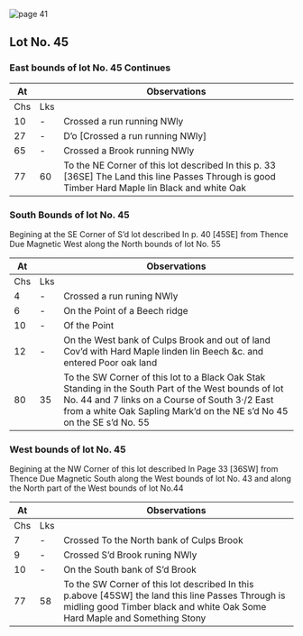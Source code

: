 ![page 41](image/fieldbook/ovid-page-41.jpg)

## Lot No. 45

### East bounds of lot No. 45 Continues

| At |    | Observations |
| -- | -- | ------------ |
| Chs | Lks | |
| 10 | - | Crossed a run running NWly |
| 27 | - | D’o [Crossed a run running NWly] |
| 65 | - | Crossed a Brook running NWly |
| 77 | 60 | To the NE Corner of this lot described In this p. 33 [36SE] The Land this line Passes Through is good Timber Hard Maple lin Black and white Oak |

### South Bounds of lot No. 45

Begining at the SE Corner of S’d lot described In p. 40 [45SE] from Thence Due Magnetic West along the North bounds of lot No. 55

| At |    | Observations |
| -- | -- | ------------ |
| Chs | Lks | |
| 4 | - | Crossed a run runing NWly |
| 6 | - | On the Point of a Beech ridge |
| 10 | - | Of the Point |
| 12 | - | On the West bank of Culps Brook and out of land Cov’d with Hard Maple linden lin Beech &c. and entered Poor oak land |
| 80 | 35 | To the SW Corner of this lot to a Black Oak Stak Standing in the South Part of the West bounds of lot No. 44 and 7 links on a Course of South 3·/2 East from a white Oak Sapling Mark’d on the NE s’d No 45 on the SE s’d No. 55 |

### West bounds of lot No. 45

Begining at the NW Corner of this lot described In Page 33 [36SW] from Thence Due Magnetic South along the West bounds of lot No. 43 and along the North part of the West bounds of lot No.44

| At |    | Observations |
| -- | -- | ------------ |
| Chs | Lks | |
| 7 | - | Crossed To the North bank of Culps Brook |
| 9 | - | Crossed S’d  Brook runing NWly |
| 10 | - | On the South bank of S’d Brook |
| 77 | 58 | To the SW Corner of this lot described In this p.above [45SW] the land this line Passes Through is midling good Timber black and white Oak Some Hard Maple and Something Stony |

